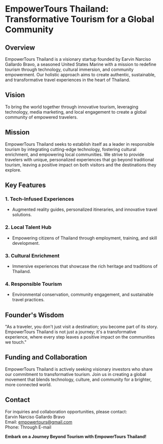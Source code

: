 # EmpowerTours Thailand: Transformative Tourism for a Global Community

## Overview
EmpowerTours Thailand is a visionary startup founded by Earvin Narciso Gallardo Bravo, a seasoned United States Marine with a mission to redefine tourism through technology, cultural immersion, and community empowerment. Our holistic approach aims to create authentic, sustainable, and transformative travel experiences in the heart of Thailand.

## Vision
To bring the world together through innovative tourism, leveraging technology, media marketing, and local engagement to create a global community of empowered travelers.

## Mission
EmpowerTours Thailand seeks to establish itself as a leader in responsible tourism by integrating cutting-edge technology, fostering cultural enrichment, and empowering local communities. We strive to provide travelers with unique, personalized experiences that go beyond traditional tourism, leaving a positive impact on both visitors and the destinations they explore.

## Key Features

### 1. Tech-Infused Experiences
   - Augmented reality guides, personalized itineraries, and innovative travel solutions.

### 2. Local Talent Hub
   - Empowering citizens of Thailand through employment, training, and skill development.

### 3. Cultural Enrichment
   - Immersive experiences that showcase the rich heritage and traditions of Thailand.

### 4. Responsible Tourism
   - Environmental conservation, community engagement, and sustainable travel practices.

## Founder's Wisdom
"As a traveler, you don't just visit a destination; you become part of its story. EmpowerTours Thailand is not just a journey; it's a transformative experience, where every step leaves a positive impact on the communities we touch."

## Funding and Collaboration
EmpowerTours Thailand is actively seeking visionary investors who share our commitment to transformative tourism. Join us in creating a global movement that blends technology, culture, and community for a brighter, more connected world.

## Contact
For inquiries and collaboration opportunities, please contact:  
Earvin Narciso Gallardo Bravo  
Email: [empowertours@gmail.com](mailto:empowertours@gmail.com)  
Phone: Through E-mail

**Embark on a Journey Beyond Tourism with EmpowerTours Thailand!**
